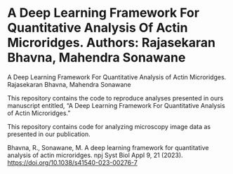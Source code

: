 # A Deep Learning Framework For Quantitative Analysis Of Actin Microridges. Authors:  Rajasekaran Bhavna, Mahendra Sonawane

A Deep Learning Framework For Quantitative Analysis of Actin Microridges. Rajasekaran Bhavna, Mahendra Sonawane


This repository contains the code to reproduce analyses presented in ours manuscript entitled, “A Deep Learning Framework For Quantitative Analysis of Actin Microridges.”

This repository contains code for analyzing microscopy image data as presented in our publication.

Bhavna, R., Sonawane, M. A deep learning framework for quantitative analysis of actin microridges. npj Syst Biol Appl 9, 21 (2023). https://doi.org/10.1038/s41540-023-00276-7
